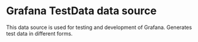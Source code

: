 # Grafana TestData data source

This data source is used for testing and development of Grafana. Generates test data in different forms.
